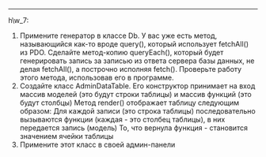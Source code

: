 ___________________
h\w_7:

1. Примените генератор в классе Db. У вас уже есть метод, называющийся как-то вроде query(), 
который использует fetchAll() из PDO. 
Сделайте метод-копию queryEach(), который будет генерировать запись за записью из ответа сервера базы данных, 
не делая fetchAll(), а построчно исполняя fetch(). Проверьте работу этого метода, использовав его в программе.
2. Создайте класс AdminDataTable. 
Его конструктор принимает на вход массив моделей (это будут строки таблицы) и массив функций (это будут столбцы)
Метод render() отображает таблицу следующим образом:
Для каждой записи (это строка таблицы) последовательно вызываются функции (каждая - это столбец таблицы), в них передается запись (модель)
То, что вернула функция - становится значением ячейки таблицы
3. Примените этот класс в своей админ-панели